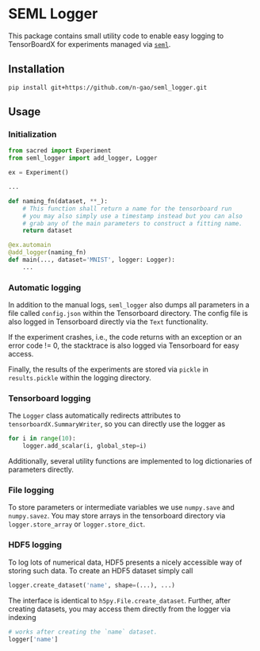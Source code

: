 # SEML Logger   
This package contains small utility code to enable easy logging to TensorBoardX for experiments managed via [`seml`](https://github.com/TUM-DAML/seml).


## Installation
```
pip install git+https://github.com/n-gao/seml_logger.git
```

## Usage
### Initialization
```python
from sacred import Experiment
from seml_logger import add_logger, Logger

ex = Experiment()

...

def naming_fn(dataset, **_):
    # This function shall return a name for the tensorboard run
    # you may also simply use a timestamp instead but you can also
    # grab any of the main parameters to construct a fitting name.
    return dataset

@ex.automain
@add_logger(naming_fn)
def main(..., dataset='MNIST', logger: Logger):
    ...
```

### Automatic logging
In addition to the manual logs, `seml_logger` also dumps all parameters in a file called `config.json` within the Tensorboard directory.
The config file is also logged in Tensorboard directly via the `Text` functionality.

If the experiment crashes, i.e., the code returns with an exception or an error code != 0, the stacktrace is also logged via Tensorboard for easy access.

Finally, the results of the experiments are stored via `pickle` in `results.pickle` within the logging directory.


### Tensorboard logging
The `Logger` class automatically redirects attributes to `tensorboardX.SummaryWriter`, so you can directly use the logger as
```python
for i in range(10):
    logger.add_scalar(i, global_step=i)
```

Additionally, several utility functions are implemented to log dictionaries of parameters directly.

### File logging
To store parameters or intermediate variables we use `numpy.save` and `numpy.savez`.
You may store arrays in the tensorboard directory via `logger.store_array` or `logger.store_dict`.

### HDF5 logging
To log lots of numerical data, HDF5 presents a nicely accessible way of storing such data.
To create an HDF5 dataset simply call
```python
logger.create_dataset('name', shape=(...), ...)
```
The interface is identical to `h5py.File.create_dataset`. Further, after creating datasets, you may access them directly from the logger via indexing
```python
# works after creating the `name` dataset.
logger['name']
```